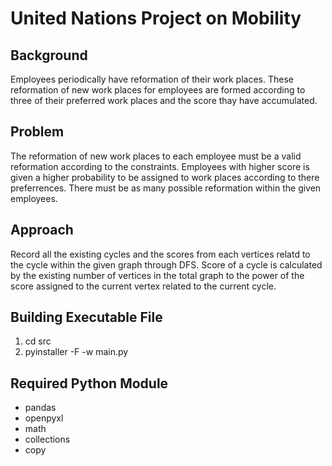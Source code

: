 # United Nations Project on Mobility

Background
----------------------
Employees periodically have reformation of their work places. These reformation of new work places for employees are formed according to three of their preferred work places and the score thay have accumulated.

Problem
----------------------
The reformation of new work places to each employee must be a valid reformation according to the constraints. Employees with higher score is given a higher probability to be assigned to work places according to there preferrences. There must be as many possible reformation within the given employees.

Approach
----------------------
Record all the existing cycles and the scores from each vertices relatd to the cycle within the given graph through DFS. Score of a cycle is calculated by the existing number of vertices in the total graph to the power of the score assigned to the current vertex related to the current cycle.

Building Executable File
----------------------
1. cd src
2. pyinstaller -F -w main.py

Required Python Module
----------------------
* pandas
* openpyxl
* math
* collections
* copy